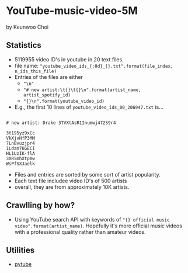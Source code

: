# YouTube-music-video-5M

by Keunwoo Choi

## Statistics

  * 5119955 video ID's in youtube in 20 text files.
  * file name: `"youtube_video_ids_{:0d}_{}.txt".format(file_index, n_ids_this_file)`
  * Entries of the files are either
    - `"\n"`
    - `"# new artist:\t{}\t{}\n".format(artist_name, artist_spotify_id)`
    - `"{}\n".format(youtube_video_id)` 
  * E.g., the first 10 lines of `youtube_video_ids_00_206947.txt` is...
```

# new artist: Drake 3TVXtAsR1Inumwj472S9r4

3t195yz9xCc
VkXjvHfP3MM
7LnBvuzjpr4
1Ldzm7KGECI
HL1UzIK-flA
3XR5mhXtpXw
WsPfSXJaelk

```

  * Files and entries are sorted by some sort of artist popularity.
  * Each text file includee video ID's of 500 artists
  * overall, they are from approximately 10K artists.

## Crawlling by how?
  * Using YouTube search API with keywords of `"{} official music video".format(artist_name)`. Hopefully it's more official music videos with a professional quality rather than amateur videos.

## Utilities
  * [pytube](https://github.com/nficano/pytube)
